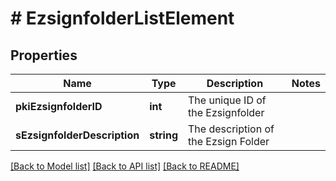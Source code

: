# # EzsignfolderListElement

## Properties

Name | Type | Description | Notes
------------ | ------------- | ------------- | -------------
**pkiEzsignfolderID** | **int** | The unique ID of the Ezsignfolder |
**sEzsignfolderDescription** | **string** | The description of the Ezsign Folder |

[[Back to Model list]](../../README.md#models) [[Back to API list]](../../README.md#endpoints) [[Back to README]](../../README.md)
